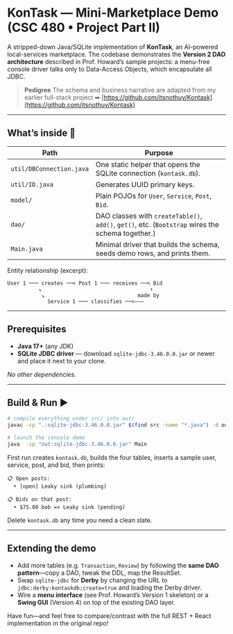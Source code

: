 # KonTask ― Mini-Marketplace Demo (CSC 480 • Project Part II)

A stripped-down Java/SQLite implementation of **KonTask**, an AI-powered local-services marketplace.
The codebase demonstrates the **Version 2 DAO architecture** described in Prof. Howard’s sample projects: a menu-free console driver talks only to Data-Access Objects, which encapsulate all JDBC.

> **Pedigree**
> The schema and business narrative are adapted from my earlier full-stack project ➡︎
> [https://github.com/itsnothuy/Kontask](https://github.com/itsnothuy/Kontask)

---

## What’s inside 📁

| Path                     | Purpose                                                                                            |
| ------------------------ | -------------------------------------------------------------------------------------------------- |
| `util/DBConnection.java` | One static helper that opens the SQLite connection (`kontask.db`).                                 |
| `util/ID.java`           | Generates UUID primary keys.                                                                       |
| `model/`                 | Plain POJOs for `User`, `Service`, `Post`, `Bid`.                                                  |
| `dao/`                   | DAO classes with `createTable()`, `add()`, `get()`, etc.  (`Bootstrap` wires the schema together.) |
| `Main.java`              | Minimal driver that builds the schema, seeds demo rows, and prints them.                           |

Entity relationship (excerpt):

```
User 1 ─── creates ──< Post 1 ─── receives ──< Bid
          ↘                                   ↑
           ↘                              made by
             Service 1 ─── classifies ──<———
```

---

## Prerequisites

* **Java 17+** (any JDK)
* **SQLite JDBC driver** — download `sqlite-jdbc-3.46.0.0.jar`
  or newer and place it next to your clone.

*No other dependencies.*

---

## Build & Run ▶️

```bash
# compile everything under src/ into out/
javac -cp ".:sqlite-jdbc-3.46.0.0.jar" $(find src -name "*.java") -d out

# launch the console demo
java  -cp "out:sqlite-jdbc-3.46.0.0.jar" Main
```

First run creates `kontask.db`, builds the four tables, inserts a sample user, service, post, and bid, then prints:

```
📋 Open posts:
  • [open] Leaky sink (plumbing)

📋 Bids on that post:
  • $75.00 bob => Leaky sink (pending)
```

Delete `kontask.db` any time you need a clean slate.

---

## Extending the demo

* Add more tables (e.g. `Transaction`, `Review`) by following the **same DAO pattern**—copy a DAO, tweak the DDL, map the ResultSet.
* Swap `sqlite-jdbc` for **Derby** by changing the URL to
  `jdbc:derby:kontaskdb;create=true` and loading the Derby driver.
* Wire a **menu interface** (see Prof. Howard’s Version 1 skeleton) or a **Swing GUI** (Version 4) on top of the existing DAO layer.

Have fun—and feel free to compare/contrast with the full REST + React implementation in the original repo!
